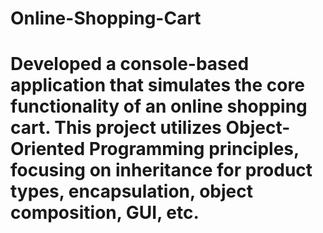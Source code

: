 # Online-Shopping-Cart
# Developed a console-based application that simulates the core functionality of an online shopping cart. This project utilizes Object-Oriented Programming principles, focusing on inheritance for product types, encapsulation, object composition, GUI, etc.
